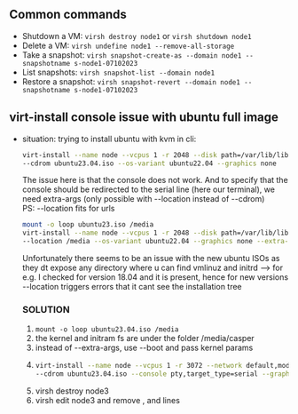 ## Common commands
* Shutdown a VM: `virsh destroy node1` or `virsh shutdown node1`
* Delete a VM: `virsh undefine node1 --remove-all-storage`
* Take a snapshot: `virsh snapshot-create-as --domain node1 --snapshotname s-node1-07102023`
* List snapshots: `virsh snapshot-list --domain node1`
* Restore a snapshot: `virsh snapshot-revert --domain node1 --snapshotname s-node1-07102023`
  
## virt-install console issue with ubuntu full image
* situation: trying to install ubuntu with kvm in cli:
  ```bash
  virt-install --name node --vcpus 1 -r 2048 --disk path=/var/lib/libvirt/images/node.qcow2,bus=virtio --network default,model=virtio \
  --cdrom ubuntu23.04.iso --os-variant ubuntu22.04 --graphics none
  ```
  The issue here is that the console does not work.
  And to specify that the console should be redirected to the serial line (here our terminal), we need extra-args (only possible with --location instead of --cdrom)  
  PS: --location fits for urls
  ```bash
  mount -o loop ubuntu23.iso /media
  virt-install --name node --vcpus 1 -r 2048 --disk path=/var/lib/libvirt/images/node.qcow2,bus=virtio --network default,model=virtio \
  --location /media --os-variant ubuntu22.04 --graphics none --extra-args 'console=ttyS0,115200n8 serial' --console pty,target_type=serial
  ```
  Unfortunately there seems to be an issue with the new ubuntu ISOs as they dt expose any directory where u can find vmlinuz and initrd
  --> for e.g. I checked for version 18.04 and it is present, hence for new versions --location triggers errors that it cant see the installation tree
  ### SOLUTION
  1. `mount -o loop ubuntu23.04.iso /media`
  2. the kernel and initram fs are under the folder /media/casper
  3. instead of --extra-args, use --boot and pass kernel params
  4. ```bash
     virt-install --name node --vcpus 1 -r 3072 --network default,model=virtio --disk path=/var/../nde3.qcow2,bus=virtio,size=20 \
     --cdrom ubuntu23.04.iso --console pty,target_type=serial --graphics none --boot kernel=/media/casper/vmlinuz,initrd=/media/casper/initrd,kernel-args="console=ttyS0"
     ```
  5. virsh destroy node3
  6. virsh edit node3 and 
     remove <boot>,<kernel> and <initrd> lines
     
  
  
  
